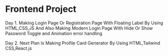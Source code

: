 # Frontend Project 

Day 1. Making Login Page Or Registration Page With Floating Label By Using HTML,CSS,JS
And Also Making Modern Login Page With Hide Or Show Password Toggle and Animation error handling

Day 2. Next Plan Is Making Profile Card Generator By Using HTML,Tailwind CSS,React.js
